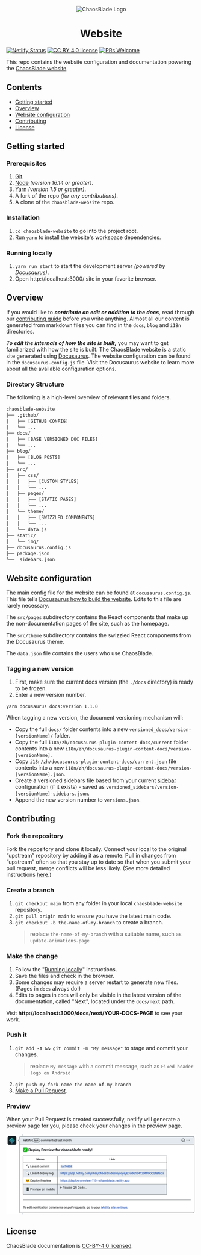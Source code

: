 <p align="center">
  <img src="static/img/logo.png" width="256" alt="ChaosBlade Logo" />
</p>
<h1 align="center">Website</h1>

[![Netlify Status](https://api.netlify.com/api/v1/badges/44f23e8c-ab34-45ed-b821-6fa4a7341ad4/deploy-status)](https://app.netlify.com/sites/chaosblade/deploys)
[![CC BY 4.0 license](https://img.shields.io/badge/license-CC%20BY%204.0-blue.svg)](LICENSE)
[![PRs Welcome](https://img.shields.io/badge/PRs-welcome-brightgreen.svg)](https://github.com/chaosblade-io/chaosblade/blob/master/CONTRIBUTING.md)

This repo contains the website configuration and documentation powering the [ChaosBlade website](https://chaosblade.io/).

## Contents

- [Getting started](#getting-started)
- [Overview](#overview)
- [Website configuration](#website-configuration)
- [Contributing](#contributing)
- [License](#license)

## Getting started

### Prerequisites

1. [Git](https://git-scm.com/downloads).
1. [Node](https://nodejs.org/en/download/) _(version 16.14 or greater)_.
1. [Yarn](https://yarnpkg.com/lang/en/docs/install/) _(version 1.5 or greater)_.
1. A fork of the repo _(for any contributions)_.
1. A clone of the `chaosblade-website` repo.

### Installation

1. `cd chaosblade-website` to go into the project root.
1. Run `yarn` to install the website's workspace dependencies.

### Running locally

1. `yarn run start` to start the development server _(powered by [Docusaurus](https://v2.docusaurus.io))_.
1. Open http://localhost:3000/ site in your favorite browser.

## Overview

If you would like to **_contribute an edit or addition to the docs,_** read through our [contributing guide](CONTRIBUTING.md) before you write anything.
Almost all our content is generated from markdown files you can find in the `docs`, `blog` and `i18n` directories.

**_To edit the internals of how the site is built,_** you may want to get familiarized with how the site is built. The ChaosBlade website is a static site generated using [Docusaurus](https://docusaurus.io/).
The website configuration can be found in the `docusaurus.config.js` file. Visit the Docusaurus website to learn more about all the available configuration options.

### Directory Structure

The following is a high-level overview of relevant files and folders.

```
chaosblade-website
├── .github/
│   ├── [GITHUB CONFIG]
│   └── ...
├── docs/
│   ├── [BASE VERSIONED DOC FILES]
│   └── ...
├── blog/
│   ├── [BLOG POSTS]
│   └── ...
├── src/
│   ├── css/
│   │   ├── [CUSTOM STYLES]
│   │   └── ...
│   ├── pages/
│   │   ├── [STATIC PAGES]
│   │   └── ...
│   └── theme/
│   │   ├── [SWIZZLED COMPONENTS]
│   │   └── ...
│   └── data.js
├── static/
│   └── img/
├── docusaurus.config.js
├── package.json
└──  sidebars.json
```

## Website configuration

The main config file for the website can be found at `docusaurus.config.js`. This file tells [Docusaurus how to build the website](https://v2.docusaurus.io/docs/configuration). Edits to this file are rarely necessary.

The `src/pages` subdirectory contains the React components that make up the non-documentation pages of the site, such as the homepage.

The `src/theme` subdirectory contains the swizzled React components from the Docusaurus theme.

The `data.json` file contains the users who use ChaosBlade.

### Tagging a new version

1. First, make sure the current docs version (the `./docs` directory) is ready to be frozen.
2. Enter a new version number.

```shell
yarn docusaurus docs:version 1.1.0
```

When tagging a new version, the document versioning mechanism will:

- Copy the full `docs/` folder contents into a new `versioned_docs/version-[versionName]/` folder.
- Copy the full `i18n/zh/docusaurus-plugin-content-docs/current` folder contents into a new `i18n/zh/docusaurus-plugin-content-docs/version-[versionName]`.
- Copy `i18n/zh/docusaurus-plugin-content-docs/current.json` file contents into a new `i18n/zh/docusaurus-plugin-content-docs/version-[versionName].json`.
- Create a versioned sidebars file based from your current [sidebar](https://docusaurus.io/docs/docs-introduction#sidebar) configuration (if it exists) - saved as `versioned_sidebars/version-[versionName]-sidebars.json`.
- Append the new version number to `versions.json`.

## Contributing

### Fork the repository

Fork the repository and clone it locally. Connect your local to the original “upstream” repository by adding it as a remote. Pull in changes from “upstream” often so that you stay up to date so that when you submit your pull request, merge conflicts will be less likely. (See more detailed instructions [here](https://docs.github.com/en/pull-requests/collaborating-with-pull-requests/working-with-forks/syncing-a-fork).)

### Create a branch

1. `git checkout main` from any folder in your local `chaosblade-website` repository.
1. `git pull origin main` to ensure you have the latest main code.
1. `git checkout -b the-name-of-my-branch` to create a branch.
   > replace `the-name-of-my-branch` with a suitable name, such as `update-animations-page`

### Make the change

1. Follow the "[Running locally](#running-locally)" instructions.
1. Save the files and check in the browser.
1. Some changes may require a server restart to generate new files. (Pages in `docs` always do!)
1. Edits to pages in `docs` will only be visible in the latest version of the documentation, called "Next", located under the `docs/next` path.

Visit **http://localhost:3000/docs/next/YOUR-DOCS-PAGE** to see your work.

### Push it

1. `git add -A && git commit -m "My message"` to stage and commit your changes.
   > replace `My message` with a commit message, such as `Fixed header logo on Android`
1. `git push my-fork-name the-name-of-my-branch`
1. [Make a Pull Request](https://makeapullrequest.com/).

### Preview

When your Pull Request is created successfully, netlify will generate a preview page for you, please check your changes in the preview page.

![](static/img/preview.png)

## License

ChaosBlade documentation is [CC-BY-4.0 licensed](./LICENSE).
